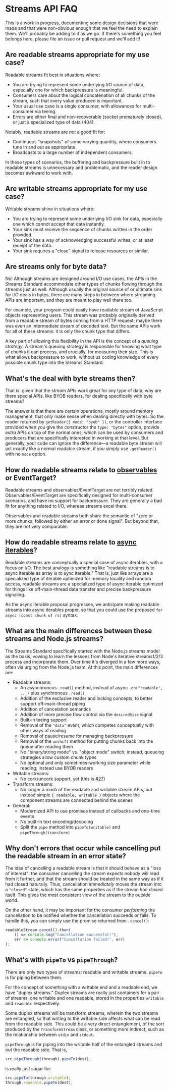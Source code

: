 # Streams API FAQ

This is a work in progress, documenting some design decisions that were made and that were non-obvious enough that we feel the need to explain them. We'll probably be adding to it as we go. If there's something you feel belongs here, please file an issue or pull request and we'll add it!

## Are readable streams appropriate for my use case?

Readable streams fit best in situations where:

- You are trying to represent some underlying I/O source of data, especially one for which backpressure is meaningful.
- Consumers care about the logical concatenation of all chunks of the stream, such that every value produced is important.
- Your usual use case is a single consumer, with allowances for multi-consumer via teeing.
- Errors are either final and non-recoverable (socket prematurely closed), or just a specialized type of data (404).

Notably, readable streams are _not_ a good fit for:

- Continuous "snapshots" of some varying quantity, where consumers tune in and out as appropriate.
- Broadcasts to a large number of independent consumers.

In these types of scenarios, the buffering and backpressure built in to readable streams is unnecessary and problematic, and the reader design becomes awkward to work with.

## Are writable streams appropriate for my use case?

Writable streams shine in situations where:

- You are trying to represent some underlying I/O sink for data, especially one which cannot accept that data instantly.
- Your sink must receive the sequence of chunks written in the order provided.
- Your sink has a way of acknowledging successful writes, or at least receipt of the data.
- Your sink requires a "close" signal to release resources or similar.

## Are streams only for byte data?

No! Although streams are designed around I/O use cases, the APIs in the Streams Standard accommodate other types of chunks flowing through the streams just as well. Although usually the original source of or ultimate sink for I/O deals in bytes, there are many steps in between where streaming APIs are important, and they are meant to play well there too.

For example, your program could easily have readable stream of JavaScript objects representing users. This stream was probably originally derived from a readable stream of bytes coming from a HTTP request; maybe there was even an intermediate stream of decoded text. But the same APIs work for all of these streams: it is only the chunk type that differs.

A key part of allowing this flexibility in the API is the concept of a _queuing strategy_. A stream's queuing strategy is responsible for knowing what type of chunks it can process, and crucially, for measuring their size. This is what allows backpressure to work, without us coding knowledge of every possible chunk type into the Streams Standard.

## What's the deal with byte streams then?

That is: given that the stream APIs work great for any type of data, why are there special APIs, like BYOB readers, for dealing specifically with byte streams?

The answer is that there are certain operations, mostly around memory management, that only make sense when dealing directly with bytes. So the reader returned by `getReader({ mode: "byob" })`, or the controller interface provided when you give the constructor the `type: "bytes"` option, provide _extra_ APIs on top of the normal ones, which can be used by consumers and producers that are specifically interested in working at that level. But generally, your code can ignore the difference—a readable byte stream will act exactly like a normal readable stream, if you simply use `.getReader()` with no `mode` option.

## How do readable streams relate to [observables](https://github.com/zenparsing/es-observable) or EventTarget?

Readable streams and observables/EventTarget are not terribly related. Observables/EventTarget are specifically designed for multi-consumer scenarios, and have no support for backpressure. They are generally a bad fit for anything related to I/O, whereas streams excel there.

Observables and readable streams both share the semantic of "zero or more chunks, followed by either an error or done signal". But beyond that, they are not very comparable.

## How do readable streams relate to [async iterables](https://github.com/zenparsing/async-iteration/)?

Readable streams are conceptually a special case of async iterables, with a focus on I/O. The best analogy is something like "readable streams is to async iterable as array is to sync iterable." That is, just like arrays are a specialized type of iterable optimized for memory locality and random access, readable streams are a specialized type of async iterable optimized for things like off-main-thread data transfer and precise backpressure signaling.

As the async iterable proposal progresses, we anticipate making readable streams into async iterables proper, so that you could use the proposed `for async (const chunk of rs)` syntax.

## What are the main differences between these streams and Node.js streams?

The Streams Standard specifically started with the Node.js streams model as the basis, vowing to learn the lessons from Node's iterative streams1/2/3 process and incorporate them. Over time it's diverged in a few more ways, often via urging from the Node.js team. At this point, the main differences are:

- Readable streams:
  - An asynchronous `.read()` method, instead of async `.on("readable", ...)` plus synchronous `.read()`
  - Addition of the exclusive reader and locking concepts, to better support off-main-thread piping
  - Addition of cancelation semantics
  - Addition of more precise flow control via the `desiredSize` signal
  - Built-in teeing support
  - Removal of the `"data"` event, which competes conceptually with other ways of reading
  - Removal of pause/resume for managing backpressure
  - Removal of the `unshift` method for putting chunks back into the queue after reading them
  - No "binary/string mode" vs. "object mode" switch; instead, queueing strategies allow custom chunk types
  - No optional and only sometimes-working size parameter while reading; instead use BYOB readers
- Writable streams:
  - No cork/uncork support, yet (this is [#27](https://github.com/whatwg/streams/issues/27))
- Transform streams:
  - No longer a mash of the readable and writable stream APIs, but instead simple `{ readable, writable }` objects where the component streams are connected behind the scenes
- General:
  - Modernized API to use promises instead of callbacks and one-time events
  - No built-in text encoding/decoding
  - Split the `pipe` method into `pipeTo(writable)` and `pipeThrough(transform)`

## Why don't errors that occur while cancelling put the readable stream in an error state?

The idea of cancelling a readable stream is that it should behave as a "loss of interest": the consumer cancelling the stream expects nobody will read from it further, and that the stream should be treated in the same way as if it had closed naturally. Thus, cancellation _immediately_ moves the stream into a `"closed"` state, which has the same properties as if the stream had closed itself. This gives the most consistent view of the stream to the outside world.

On the other hand, it may be important for the consumer _performing_ the cancellation to be notified whether the cancellation succeeds or fails. To handle this, you can simply use the promise returned from `.cancel()`:

```js
readableStream.cancel().then(
    () => console.log("Cancellation successful!"),
    err => console.error("Cancellation failed!", err)
);
```

## What's with `pipeTo` vs `pipeThrough`?

There are only two types of streams: readable and writable streams. `pipeTo` is for piping between them.

For the concept of something with a writable end and a readable end, we have "duplex streams." Duplex streams are really just containers for a pair of streams, one writable and one readable, stored in the properties `writable` and `readable` respectively.

Some duplex streams will be transform streams, wherein the two streams are entangled, so that writing to the writable side affects what can be read from the readable side. This could be a very direct entanglement, of the sort produced by the `TransformStream` class, or something more indirect, such as the relationship between `stdin` and `stdout`.

`pipeThrough` is for piping into the writable half of the entangled streams and out the readable side. That is,

```js
src.pipeThrough(through).pipeTo(dest);
```

is really just sugar for:

```js
src.pipeTo(through.writable);
through.readable.pipeTo(dest);
```
